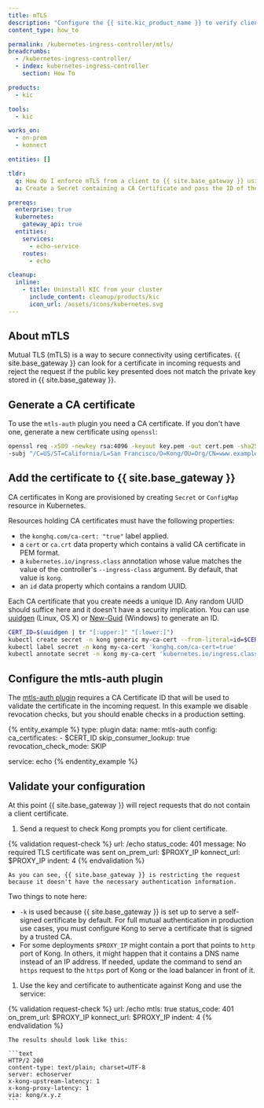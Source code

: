 ```yaml
---
title: mTLS
description: "Configure the {{ site.kic_product_name }} to verify client certificates using CA certificates and mtls-auth plugin for HTTPS requests."
content_type: how_to

permalink: /kubernetes-ingress-controller/mtls/
breadcrumbs:
  - /kubernetes-ingress-controller/
  - index: kubernetes-ingress-controller
    section: How To

products:
  - kic

tools:
  - kic

works_on:
  - on-prem
  - konnect

entities: []

tldr:
  q: How do I enforce mTLS from a client to {{ site.base_gateway }} using {{ site.kic_product_name }}?
  a: Create a Secret containing a CA Certificate and pass the ID of the certificate to an mTLS plugin configuration

prereqs:
  enterprise: true
  kubernetes:
    gateway_api: true
  entities:
    services:
      - echo-service
    routes:
      - echo

cleanup:
  inline:
    - title: Uninstall KIC from your cluster
      include_content: cleanup/products/kic
      icon_url: /assets/icons/kubernetes.svg
---
```


## About mTLS

Mutual TLS (mTLS) is a way to secure connectivity using certificates. {{ site.base_gateway }} can look for a certificate in incoming requests and reject the request if the public key presented does not match the private key stored in {{ site.base_gateway }}.

## Generate a CA certificate

To use the `mtls-auth` plugin you need a CA certificate. If you don't have one, generate a new certificate using `openssl`:

```bash
openssl req -x509 -newkey rsa:4096 -keyout key.pem -out cert.pem -sha256 -days 365 -nodes \
-subj "/C=US/ST=California/L=San Francisco/O=Kong/OU=Org/CN=www.example.com"
```

## Add the certificate to {{ site.base_gateway }}

CA certificates in Kong are provisioned by creating `Secret` or `ConfigMap` resource in Kubernetes.

Resources holding CA certificates must have the following properties:
- the `konghq.com/ca-cert: "true"` label applied.
- a `cert` or `ca.crt` data property which contains a valid CA certificate in PEM format.
- a `kubernetes.io/ingress.class` annotation whose value matches the value of the controller's `--ingress-class` argument. By default, that value is `kong`.
- an `id` data property which contains a random UUID.

Each CA certificate that you create needs a unique ID. Any random UUID should suffice here and it doesn't have a security implication. You can use [uuidgen](https://linux.die.net/man/1/uuidgen) (Linux, OS X) or [New-Guid](https://docs.microsoft.com/en-us/powershell/module/microsoft.powershell.utility/new-guid) (Windows) to generate an ID.

```bash
CERT_ID=$(uuidgen | tr "[:upper:]" "[:lower:]")
kubectl create secret -n kong generic my-ca-cert --from-literal=id=$CERT_ID --from-file=cert=./cert.pem
kubectl label secret -n kong my-ca-cert 'konghq.com/ca-cert=true'
kubectl annotate secret -n kong my-ca-cert 'kubernetes.io/ingress.class=kong'
```

## Configure the mtls-auth plugin

The [mtls-auth plugin](/plugins/mtls-auth/) requires a CA Certificate ID that will be used to validate the certificate in the incoming request. In this example we disable revocation checks, but you should enable checks in a production setting.

{% entity_example %}
type: plugin
data:
  name: mtls-auth
  config:
    ca_certificates:
    - $CERT_ID
    skip_consumer_lookup: true
    revocation_check_mode: SKIP

  service: echo
{% endentity_example %}

## Validate your configuration

At this point {{ site.base_gateway }} will reject requests that do not contain a client certificate.

1. Send a request to check Kong prompts you for client certificate.

{% validation request-check %}
url: /echo
status_code: 401
message: No required TLS certificate was sent
on_prem_url: $PROXY_IP
konnect_url: $PROXY_IP
indent: 4
{% endvalidation %}

    As you can see, {{ site.base_gateway }} is restricting the request because it doesn't have the necessary authentication information.

   Two things to note here:
   - `-k` is used because {{ site.base_gateway }} is set up to serve a self-signed certificate by default. For full mutual authentication in production use cases, you must configure Kong to serve a certificate that is signed by a trusted CA.
   - For some deployments `$PROXY_IP` might contain a port that points to `http` port of Kong. In others, it might happen that it contains a DNS name instead of an IP address. If needed, update the command to send an `https` request to the `https` port of Kong or the load balancer in front of it.

1. Use the key and certificate to authenticate against Kong and use the service:

{% validation request-check %}
url: /echo
mtls: true
status_code: 401
on_prem_url: $PROXY_IP
konnect_url: $PROXY_IP
indent: 4
{% endvalidation %}

    The results should look like this:

    ```text
    HTTP/2 200
    content-type: text/plain; charset=UTF-8
    server: echoserver
    x-kong-upstream-latency: 1
    x-kong-proxy-latency: 1
    via: kong/x.y.z
    ```